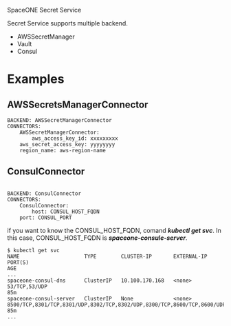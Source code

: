 SpaceONE Secret Service

Secret Service supports multiple backend.

- AWSSecretManager
- Vault
- Consul


# Examples

## AWSSecretsManagerConnector

~~~
BACKEND: AWSSecretManagerConnector
CONNECTORS:
    AWSSecretManagerConnector:
        aws_access_key_id: xxxxxxxxx
	aws_secret_access_key: yyyyyyyy
	region_name: aws-region-name
~~~

## ConsulConnector

~~~

BACKEND: ConsulConnector
CONNECTORS:
    ConsulConnector:
        host: CONSUL_HOST_FQDN
	port: CONSUL_PORT
~~~

if you want to know the CONSUL_HOST_FQDN, comand ***kubectl get svc***.
In this case, CONSUL_HOST_FQDN is ***spaceone-consule-server***.


~~~
$ kubectl get svc
NAME                     TYPE        CLUSTER-IP       EXTERNAL-IP   PORT(S)                                                                   AGE
...
spaceone-consul-dns      ClusterIP   10.100.170.168   <none>        53/TCP,53/UDP                                                             85m
spaceone-consul-server   ClusterIP   None             <none>        8500/TCP,8301/TCP,8301/UDP,8302/TCP,8302/UDP,8300/TCP,8600/TCP,8600/UDP   85m
...
~~~

